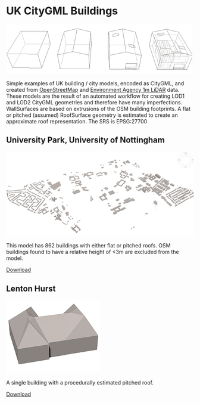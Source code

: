 # UK CityGML Buildings

![CityGML LODs](images/citygml_wireframes.png "CityGML Levels of Detail")

Simple examples of UK building / city models, encoded as CityGML, and created from [OpenStreetMap](https://www.openstreetmap.org/) and [Environment Agency 1m LiDAR](https://data.gov.uk/data/search?theme-primary=Mapping&publisher=environment-agency&res_format=WMS&unpublished=false) data. These models are the result of an automated workflow for creating LOD1 and LOD2 CityGML geometries and therefore have many imperfections. WallSurfaces are based on extrusions of the OSM building footprints. A flat or pitched (assumed) RoofSurface geometry is estimated to create an approximate roof representation. The SRS is EPSG:27700


## University Park, University of Nottingham
![University of Nottingham, University Park image](images/university_park.jpg "University of Nottingham, University Park image")

This model has 862 buildings with either flat or pitched roofs. OSM buildings found to have a relative height of <3m are excluded from the model. 

[Download](citygml/university_park.gml)


## Lenton Hurst 
![Lenton Hurst example single building](images/lenton_hurst.png "Lenton Hurst example single building")

A single building with a procedurally estimated pitched roof.

[Download](citygml/lenton_hurst.gml)

